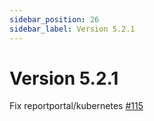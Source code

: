 ```yaml
---
sidebar_position: 26
sidebar_label: Version 5.2.1
---
```


# Version 5.2.1

Fix reportportal/kubernetes [#115](https://github.com/reportportal/reportportal/issues/115)
